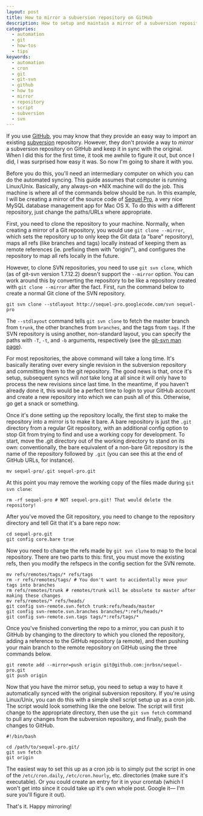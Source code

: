 ```yaml
---
layout: post
title: How to mirror a subversion repository on GitHub
description: How to setup and maintain a mirror of a subversion repository on GitHub.
categories:
  - automation
  - git
  - how-tos
  - tips
keywords:
  - automation
  - cron
  - git
  - git-svn
  - github
  - how to
  - mirror
  - repository
  - script
  - subversion
  - svn
---
```

If you use [GitHub](http://github.com/), you may know that they provide an easy way to import an
existing [subversion](http://subversion.apache.org/) repository. However, they don't provide a way
to _mirror_ a subversion repository on GitHub and keep it in sync with the original. When I did this
for the first time, it took me awhile to figure it out, but once I did, I was surprised how easy it
was. So now I'm going to share it with you.

<!--more-->

Before you do this, you'll need an intermediary computer on which you can do the automated syncing.
This guide assumes that computer is running Linux/Unix. Basically, any always-on *NIX machine will
do the job. This machine is where all of the commands below should be run. In this example, I will
be creating a mirror of the source code of [Sequel Pro](http://www.sequelpro.com/), a very nice
MySQL database management app for Mac OS X. To do this with a different repository, just change the
paths/URLs where appropriate.

First, you need to clone the repository to your machine. Normally, when creating a mirror of a Git
repository, you would use `git clone --mirror`, which sets the repository up to only keep the Git
data (a "bare" repository), maps all refs (like branches and tags) locally instead of keeping them
as remote references (ie. prefixing them with "origin/"), and configures the repository to map all
refs locally in the future.

However, to clone SVN repositories, you need to use `git svn clone`, which (as of git-svn version
1.7.12.2) doesn't support the `--mirror` option. You can work around this by converting the
repository to be like a repository created with `git clone --mirror` after the fact. First, run the
command below to create a normal Git clone of the SVN repository.

    git svn clone --stdlayout http://sequel-pro.googlecode.com/svn sequel-pro

The `--stdlayout` command tells `git svn clone` to fetch the master branch from `trunk`, the other
branches from `branches`, and the tags from `tags`. If the SVN repository is using another,
non-standard layout, you can specify the paths with `-T`, `-t`, and `-b` arguments, respectively
(see the [git-svn man page][]).

For most repositories, the above command will take a long time. It's basically iterating over every
single revision in the subversion repository and committing them to the git repository. The good
news is that, once it's setup, subsequent syncs will _not_ take long at all since it will only have
to process the new revisions since last time. In the meantime, if you haven't already done it, this
would be a perfect time to login to your GitHub account and create a new repository into which we
can push all of this. Otherwise, go get a snack or something.

Once it's done setting up the repository locally, the first step to make the repository into a
mirror is to make it bare. A bare repository is just the `.git` directory from a regular Git
repository, with an additional config option to stop Git from trying to find and use a working copy
for development. To start, move the .git directory out of the working directory to stand on its
own: conventionally, the bare equivalent of a non-bare Git repository is the name of the repository
followed by `.git` (you can see this at the end of GitHub URLs, for instance).

    mv sequel-pro/.git sequel-pro.git
    
At this point you may remove the working copy of the files made during `git svn clone`:

    rm -rf sequel-pro # NOT sequel-pro.git! That would delete the repository!

After you've moved the Git repository, you need to change to the repository directory and tell Git
that it's a bare repo now:

    cd sequel-pro.git
    git config core.bare true
    
Now you need to change the refs made by `git svn clone` to map to the local repository. There are
two parts to this: first, you must move the existing refs, then you modify the refspecs in the
config section for the SVN remote.

    mv refs/remotes/tags/* refs/tags
    rm -r refs/remotes/tags/ # You don't want to accidentally move your tags into branches
    rm refs/remotes/trunk # remotes/trunk will be obsolete to master after making these changes
    mv refs/remotes/* refs/heads/
    git config svn-remote.svn.fetch trunk:refs/heads/master
    git config svn-remote.svn.branches branches/*:refs/heads/*
    git config svn-remote.svn.tags tags/*:refs/tags/*

Once you've finished converting the repo to a mirror, you can push it to GitHub by changing to
the directory to which you cloned the repository, adding a reference to the GitHub repository
(a remote), and then pushing your main branch to the remote repository on GitHub using the three
commands below.

    git remote add --mirror=push origin git@github.com:jnrbsn/sequel-pro.git
    git push origin

Now that you have the mirror setup, you need to setup a way to have it automatically synced with the
original subversion repository. If you're using Linux/Unix, you can do this with a simple shell
script setup up as a cron job. The script would look something like the one below. The script will
first change to the appropriate directory, then use the `git svn fetch` command to pull any changes
from the subversion repository, and finally, push the changes to GitHub.

    #!/bin/bash

    cd /path/to/sequel-pro.git/
    git svn fetch
    git origin

The easiest way to set this up as a cron job is to simply put the script in one of the
`/etc/cron.daily`, `/etc/cron.hourly`, etc. directories (make sure it's executable). Or you could
create an entry for it in your crontab (which I won't get into since it could take up it's own whole
post. Google it— I'm sure you'll figure it out).

That's it. Happy mirroring!

[git-svn man page]: http://www.kernel.org/pub/software/scm/git/docs/git-svn.html
